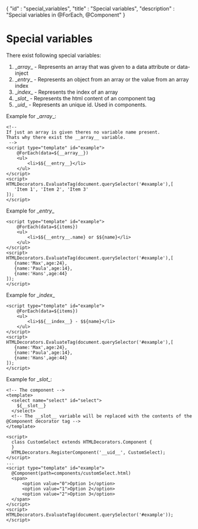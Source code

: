 {
"id" : "special_variables",
"title" : "Special variables",
"description" : "Special variables in @ForEach, @Component"
}
# Special variables

There exist following special variables:
1. \__array__ - Represents an array that was given to a data attribute or data-inject
2. \__entry__ - Represents an object from an array or the value from an array index
3. \__index__ - Represents the index of an array
4. \__slot__ - Represents the html content of an component tag
5. \__uid__ - Represents an unique id. Used in components.

Example for \__array__:
```
<!-- 
If just an array is given theres no variable name present.
Thats why there exist the __array__ variable.
 -->
<script type="template" id="example">
    @ForEach(data=${__array__})
    <ul>
        <li>$${__entry__}</li>
    </ul>
</script>
<script>
HTMLDecorators.EvaluateTag(document.querySelector('#example'),[
   'Item 1', 'Item 2', 'Item 3'
]);
</script>
```

Example for \__entry__
```
<script type="template" id="example">
    @ForEach(data=${items})
    <ul>
        <li>$${__entry__.name} or $${name}</li>
    </ul>
</script>
<script>
HTMLDecorators.EvaluateTag(document.querySelector('#example'),[
   {name:'Max',age:24},
   {name:'Paula',age:14},
   {name:'Hans',age:44}
]);
</script>
```

Example for \__index__
```
<script type="template" id="example">
    @ForEach(data=${items})
    <ul>
        <li>$${__index__} - $${name}</li>
    </ul>
</script>
<script>
HTMLDecorators.EvaluateTag(document.querySelector('#example'),[
   {name:'Max',age:24},
   {name:'Paula',age:14},
   {name:'Hans',age:44}
]);
</script>
```

Example for \__slot__:
```
<!-- The component -->
<template>
  <select name="select" id="select">
    ${__slot__}
  </select>
  <!-- The __slot__ variable will be replaced with the contents of the @Component decorator tag -->
</template>

<script>
  class CustomSelect extends HTMLDecorators.Component {
  }
  HTMLDecorators.RegisterComponent('__uid__', CustomSelect);
</script>
...
<script type="template" id="example">
  @Component(path=components/customSelect.html)
  <span>
      <option value="0">Option 1</option>
      <option value="1">Option 2</option>
      <option value="2">Option 3</option>
  </span>
</script>
<script>
HTMLDecorators.EvaluateTag(document.querySelector('#example'));
</script>
```